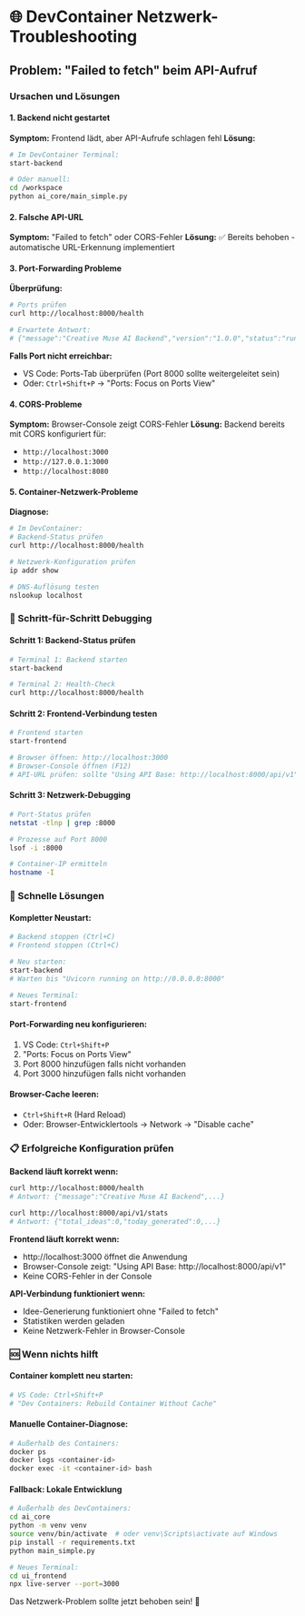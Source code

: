 # 🌐 DevContainer Netzwerk-Troubleshooting

## Problem: "Failed to fetch" beim API-Aufruf

### Ursachen und Lösungen

#### 1. Backend nicht gestartet
**Symptom:** Frontend lädt, aber API-Aufrufe schlagen fehl
**Lösung:**
```bash
# Im DevContainer Terminal:
start-backend

# Oder manuell:
cd /workspace
python ai_core/main_simple.py
```

#### 2. Falsche API-URL
**Symptom:** "Failed to fetch" oder CORS-Fehler
**Lösung:** ✅ Bereits behoben - automatische URL-Erkennung implementiert

#### 3. Port-Forwarding Probleme
**Überprüfung:**
```bash
# Ports prüfen
curl http://localhost:8000/health

# Erwartete Antwort:
# {"message":"Creative Muse AI Backend","version":"1.0.0","status":"running"}
```

**Falls Port nicht erreichbar:**
- VS Code: Ports-Tab überprüfen (Port 8000 sollte weitergeleitet sein)
- Oder: `Ctrl+Shift+P` → "Ports: Focus on Ports View"

#### 4. CORS-Probleme
**Symptom:** Browser-Console zeigt CORS-Fehler
**Lösung:** Backend bereits mit CORS konfiguriert für:
- `http://localhost:3000`
- `http://127.0.0.1:3000`
- `http://localhost:8080`

#### 5. Container-Netzwerk-Probleme
**Diagnose:**
```bash
# Im DevContainer:
# Backend-Status prüfen
curl http://localhost:8000/health

# Netzwerk-Konfiguration prüfen
ip addr show

# DNS-Auflösung testen
nslookup localhost
```

### 🔧 Schritt-für-Schritt Debugging

#### Schritt 1: Backend-Status prüfen
```bash
# Terminal 1: Backend starten
start-backend

# Terminal 2: Health-Check
curl http://localhost:8000/health
```

#### Schritt 2: Frontend-Verbindung testen
```bash
# Frontend starten
start-frontend

# Browser öffnen: http://localhost:3000
# Browser-Console öffnen (F12)
# API-URL prüfen: sollte "Using API Base: http://localhost:8000/api/v1" zeigen
```

#### Schritt 3: Netzwerk-Debugging
```bash
# Port-Status prüfen
netstat -tlnp | grep :8000

# Prozesse auf Port 8000
lsof -i :8000

# Container-IP ermitteln
hostname -I
```

### 🚀 Schnelle Lösungen

#### Kompletter Neustart:
```bash
# Backend stoppen (Ctrl+C)
# Frontend stoppen (Ctrl+C)

# Neu starten:
start-backend
# Warten bis "Uvicorn running on http://0.0.0.0:8000"

# Neues Terminal:
start-frontend
```

#### Port-Forwarding neu konfigurieren:
1. VS Code: `Ctrl+Shift+P`
2. "Ports: Focus on Ports View"
3. Port 8000 hinzufügen falls nicht vorhanden
4. Port 3000 hinzufügen falls nicht vorhanden

#### Browser-Cache leeren:
- `Ctrl+Shift+R` (Hard Reload)
- Oder: Browser-Entwicklertools → Network → "Disable cache"

### 📋 Erfolgreiche Konfiguration prüfen

**Backend läuft korrekt wenn:**
```bash
curl http://localhost:8000/health
# Antwort: {"message":"Creative Muse AI Backend",...}

curl http://localhost:8000/api/v1/stats
# Antwort: {"total_ideas":0,"today_generated":0,...}
```

**Frontend läuft korrekt wenn:**
- http://localhost:3000 öffnet die Anwendung
- Browser-Console zeigt: "Using API Base: http://localhost:8000/api/v1"
- Keine CORS-Fehler in der Console

**API-Verbindung funktioniert wenn:**
- Idee-Generierung funktioniert ohne "Failed to fetch"
- Statistiken werden geladen
- Keine Netzwerk-Fehler in Browser-Console

### 🆘 Wenn nichts hilft

#### Container komplett neu starten:
```bash
# VS Code: Ctrl+Shift+P
# "Dev Containers: Rebuild Container Without Cache"
```

#### Manuelle Container-Diagnose:
```bash
# Außerhalb des Containers:
docker ps
docker logs <container-id>
docker exec -it <container-id> bash
```

#### Fallback: Lokale Entwicklung
```bash
# Außerhalb des DevContainers:
cd ai_core
python -m venv venv
source venv/bin/activate  # oder venv\Scripts\activate auf Windows
pip install -r requirements.txt
python main_simple.py

# Neues Terminal:
cd ui_frontend
npx live-server --port=3000
```

Das Netzwerk-Problem sollte jetzt behoben sein! 🎉